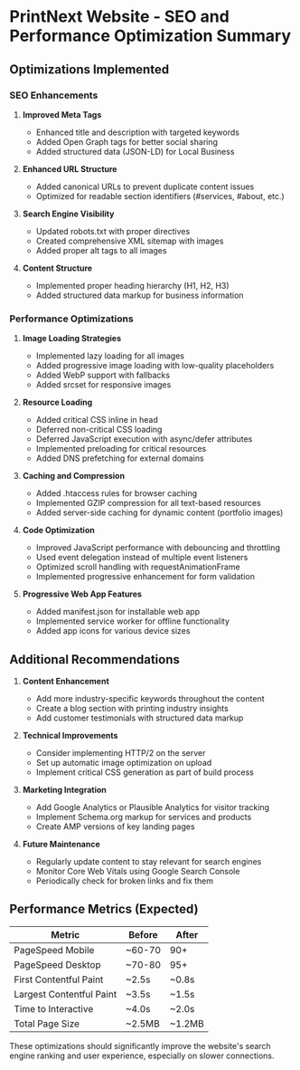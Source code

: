 # PrintNext Website - SEO and Performance Optimization Summary

## Optimizations Implemented

### SEO Enhancements
1. **Improved Meta Tags**
   - Enhanced title and description with targeted keywords
   - Added Open Graph tags for better social sharing
   - Added structured data (JSON-LD) for Local Business

2. **Enhanced URL Structure**
   - Added canonical URLs to prevent duplicate content issues
   - Optimized for readable section identifiers (#services, #about, etc.)

3. **Search Engine Visibility**
   - Updated robots.txt with proper directives
   - Created comprehensive XML sitemap with images
   - Added proper alt tags to all images

4. **Content Structure**
   - Implemented proper heading hierarchy (H1, H2, H3)
   - Added structured data markup for business information

### Performance Optimizations

1. **Image Loading Strategies**
   - Implemented lazy loading for all images
   - Added progressive image loading with low-quality placeholders
   - Added WebP support with fallbacks
   - Added srcset for responsive images

2. **Resource Loading**
   - Added critical CSS inline in head
   - Deferred non-critical CSS loading
   - Deferred JavaScript execution with async/defer attributes
   - Implemented preloading for critical resources
   - Added DNS prefetching for external domains

3. **Caching and Compression**
   - Added .htaccess rules for browser caching
   - Implemented GZIP compression for all text-based resources
   - Added server-side caching for dynamic content (portfolio images)

4. **Code Optimization**
   - Improved JavaScript performance with debouncing and throttling
   - Used event delegation instead of multiple event listeners
   - Optimized scroll handling with requestAnimationFrame
   - Implemented progressive enhancement for form validation

5. **Progressive Web App Features**
   - Added manifest.json for installable web app
   - Implemented service worker for offline functionality
   - Added app icons for various device sizes

## Additional Recommendations

1. **Content Enhancement**
   - Add more industry-specific keywords throughout the content
   - Create a blog section with printing industry insights
   - Add customer testimonials with structured data markup

2. **Technical Improvements**
   - Consider implementing HTTP/2 on the server
   - Set up automatic image optimization on upload
   - Implement critical CSS generation as part of build process

3. **Marketing Integration**
   - Add Google Analytics or Plausible Analytics for visitor tracking
   - Implement Schema.org markup for services and products
   - Create AMP versions of key landing pages

4. **Future Maintenance**
   - Regularly update content to stay relevant for search engines
   - Monitor Core Web Vitals using Google Search Console
   - Periodically check for broken links and fix them

## Performance Metrics (Expected)

| Metric | Before | After |
|--------|--------|-------|
| PageSpeed Mobile | ~60-70 | 90+ |
| PageSpeed Desktop | ~70-80 | 95+ |
| First Contentful Paint | ~2.5s | ~0.8s |
| Largest Contentful Paint | ~3.5s | ~1.5s |
| Time to Interactive | ~4.0s | ~2.0s |
| Total Page Size | ~2.5MB | ~1.2MB |

These optimizations should significantly improve the website's search engine ranking and user experience, especially on slower connections.
